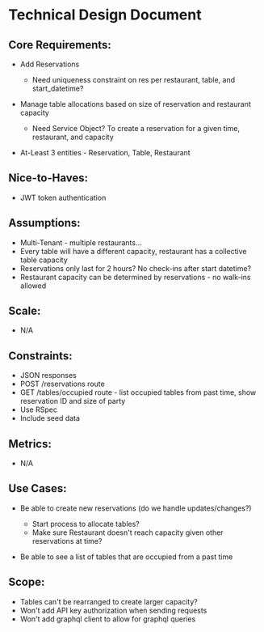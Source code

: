 # **Technical Design Document**

## Core Requirements:

- Add Reservations
  - Need uniqueness constraint on res per restaurant, table, and start_datetime?

- Manage table allocations based on size of reservation and restaurant capacity
  - Need Service Object? To create a reservation for a given time, restaurant, and capacity

- At-Least 3 entities - Reservation, Table, Restaurant

## Nice-to-Haves:

- JWT token authentication

## Assumptions:

- Multi-Tenant - multiple restaurants...
- Every table will have a different capacity, restaurant has a collective table capacity
- Reservations only last for 2 hours? No check-ins after start datetime?
- Restaurant capacity can be determined by reservations - no walk-ins allowed

## Scale:

- N/A

## Constraints:

- JSON responses
- POST /reservations route
- GET /tables/occupied route - list occupied tables from past time, show reservation ID and size of party
- Use RSpec
- Include seed data

## Metrics:

- N/A

## Use Cases:

- Be able to create new reservations (do we handle updates/changes?)

	- Start process to allocate tables?
	- Make sure Restaurant doesn't reach capacity given other reservations at time?

- Be able to see a list of tables that are occupied from a past time

## Scope:

- Tables can't be rearranged to create larger capacity?
- Won't add API key authorization when sending requests
- Won't add graphql client to allow for graphql queries
